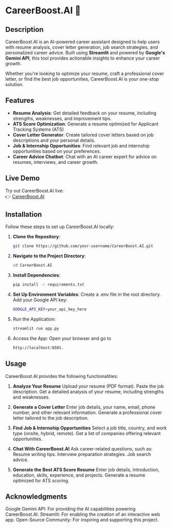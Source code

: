 # CareerBoost.AI 🚀

## Description
CareerBoost.AI is an AI-powered career assistant designed to help users with resume analysis, cover letter generation, job search strategies, and personalized career advice. 
Built using **Streamlit** and powered by **Google's Gemini API**, this tool provides actionable insights to enhance your career growth.

Whether you're looking to optimize your resume, craft a professional cover letter, or find the best job opportunities, CareerBoost.AI is your one-stop solution.

## Features
- **Resume Analysis**: Get detailed feedback on your resume, including strengths, weaknesses, and improvement tips.
- **ATS Score Optimization**: Generate a resume optimized for Applicant Tracking Systems (ATS)
- **Cover Letter Generator**: Create tailored cover letters based on job descriptions and your personal details.
- **Job & Internship Opportunities**: Find relevant job and internship opportunities based on your preferences.
- **Career Advice Chatbot**: Chat with an AI career expert for advice on resumes, interviews, and career growth.

## Live Demo
Try out CareerBoost.AI live:  
👉 [CareerBoost.AI](https://careerboostai.streamlit.app)

## Installation
Follow these steps to set up CareerBoost.AI locally:

1. **Clone the Repository**:
   ```bash
   git clone https://github.com/your-username/CareerBoost.AI.git

2. **Navigate to the Project Directory**:
   ```bash
   cd CareerBoost.AI

3. **Install Dependencies**:
   ```bash
   pip install -r requirements.txt

4. **Set Up Environment Variables**:
  Create a .env file in the root directory.
  Add your Google API key:
   ```bash
   GOOGLE_API_KEY=your_api_key_here

5. Run the Application:
   ```bash
   streamlit run app.py

6. Access the App:
    Open your browser and go to 
    ```bash
    http://localhost:8501.

## Usage
CareerBoost.AI provides the following functionalities:

1. **Analyze Your Resume**
  Upload your resume (PDF format).
  Paste the job description.
  Get a detailed analysis of your resume, including strengths and weaknesses.

2. **Generate a Cover Letter**
  Enter job details, your name, email, phone number, and other relevant information.
  Generate a professional cover letter tailored to the job description.

3. **Find Job & Internship Opportunities**
  Select a job title, country, and work type (onsite, hybrid, remote).
  Get a list of companies offering relevant opportunities.

4. **Chat With CareerBoost.AI**
  Ask career-related questions, such as:
  Resume writing tips.
  Interview preparation strategies.
  Job search advice.

5. **Generate the Best ATS Score Resume**
  Enter job details, introduction, education, skills, experience, and projects.
  Generate a resume optimized for ATS scoring.

## Acknowledgments
  Google Gemini API: For providing the AI capabilities powering CareerBoost.AI.
  Streamlit: For enabling the creation of an interactive web app.
  Open-Source Community: For inspiring and supporting this project.


